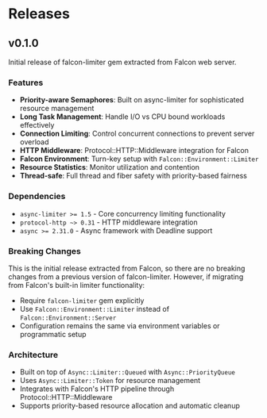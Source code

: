 # Releases

## v0.1.0

Initial release of falcon-limiter gem extracted from Falcon web server.

### Features

- **Priority-aware Semaphores**: Built on async-limiter for sophisticated resource management
- **Long Task Management**: Handle I/O vs CPU bound workloads effectively
- **Connection Limiting**: Control concurrent connections to prevent server overload  
- **HTTP Middleware**: Protocol::HTTP::Middleware integration for Falcon
- **Falcon Environment**: Turn-key setup with `Falcon::Environment::Limiter`
- **Resource Statistics**: Monitor utilization and contention
- **Thread-safe**: Full thread and fiber safety with priority-based fairness

### Dependencies

- `async-limiter >= 1.5` - Core concurrency limiting functionality
- `protocol-http ~> 0.31` - HTTP middleware integration
- `async >= 2.31.0` - Async framework with Deadline support

### Breaking Changes

This is the initial release extracted from Falcon, so there are no breaking changes from a previous version of falcon-limiter. However, if migrating from Falcon's built-in limiter functionality:

- Require `falcon-limiter` gem explicitly
- Use `Falcon::Environment::Limiter` instead of `Falcon::Environment::Server`
- Configuration remains the same via environment variables or programmatic setup

### Architecture

- Built on top of `Async::Limiter::Queued` with `Async::PriorityQueue`
- Uses `Async::Limiter::Token` for resource management
- Integrates with Falcon's HTTP pipeline through Protocol::HTTP::Middleware
- Supports priority-based resource allocation and automatic cleanup
